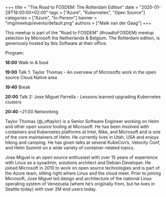+++
title = "The Road to FOSDEM: The Rotterdam Edition"
date = "2020-01-29T18:00:00+02:00"
tags = ["Azure", "Kubernetes", "Open Source"]
categories = ["Azure", "In-Person"]
banner = "img/meetup/events/default.png"
authors = ["Maik van der Gaag"]
+++

This meetup is part of the "Road to FOSDEM" (#roadtoFOSDEM) meetup selection by Microsoft the Netherlands & Belgium. The Rotterdam edition, is generously hosted by Ibis Software at their office.

Program:

**18:00** Walk-in & food

**19:00** Talk 1: Taylor Thomas - An overview of Microsofts work in the open source Cloud Native area

**19:40** Break

**20:00** Talk 2: Jose Miguel Parrella - Lessons learned upgrading Kubernetes clusters

**20:40** ~21:00 Networking


Taylor Thomas (@_oftaylor) is a Senior Software Engineer working on Helm and other open source tooling at Microsoft. He has been involved with containers and Kubernetes platforms at Intel, Nike, and Microsoft and is one of the core maintainers of Helm. He currently lives in Utah, USA and enjoys hiking and camping. He has given talks at several KubeCon’s, Velocity Conf, and Helm Summit on a wide variety of container-related topics.

Jose Miguel is an open source enthusiast with over 15 years of experience with Linux as a sysadmin, solutions architect and Debian Developer. He joined Microsoft in 2010 to work on open source technologies and is part of the Azure team, sitting right where Linux and the cloud meet. Prior to joining Microsoft, Jose Miguel led design and architecture of the national Linux operating system of Venezuela (where he’s originally from, but he lives in Seattle today) with over 2M end users today.